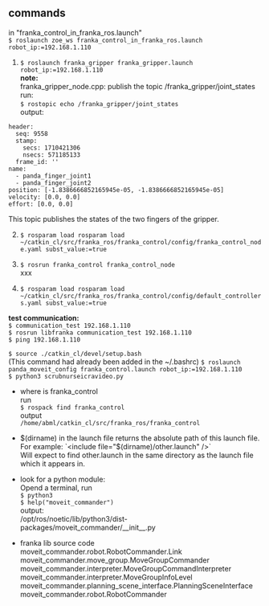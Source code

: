 ## commands  
in "franka_control_in_franka_ros.launch"  
`$ roslaunch zoe_ws franka_control_in_franka_ros.launch robot_ip:=192.168.1.110`  

1. `$ roslaunch franka_gripper franka_gripper.launch robot_ip:=192.168.1.110`  
__note:__    
franka\_gripper\_node.cpp: publish the topic /franka_gripper/joint_states  
run:  
`$ rostopic echo /franka_gripper/joint_states`  
output:  
```
header: 
  seq: 9558
  stamp: 
    secs: 1710421306
    nsecs: 571185133
  frame_id: ''
name: 
  - panda_finger_joint1
  - panda_finger_joint2
position: [-1.8386666852165945e-05, -1.8386666852165945e-05]
velocity: [0.0, 0.0]
effort: [0.0, 0.0]
```
This topic publishes the states of the two fingers of the gripper.  
 
2. `$ rosparam load rosparam load ~/catkin_cl/src/franka_ros/franka_control/config/franka_control_node.yaml subst_value:=true`   

3. `$ rosrun franka_control franka_control_node`  
xxx   


4. `$ rosparam load rosparam load ~/catkin_cl/src/franka_ros/franka_control/config/default_controllers.yaml subst_value:=true`  




__test communication:__  
`$ communication_test 192.168.1.110`  
`$ rosrun libfranka communication_test 192.168.1.110`    
`$ ping 192.168.1.110`  



`$ source ./catkin_cl/devel/setup.bash`  
(This command had already been added in the ~/.bashrc)
`$ roslaunch panda_moveit_config franka_control.launch robot_ip:=192.168.1.110`  
`$ python3 scrubnurseicravideo.py`  


* where is franka_control  
run  
`$ rospack find franka_control`  
output  
`/home/abml/catkin_cl/src/franka_ros/franka_control`  
 

* $(dirname) in the launch file returns the absolute path of this launch file.  
For example:  
`<include file="$(dirname)/other.launch" />`  
Will expect to find other.launch in the same directory as the launch file which it appears in.  


* look for a python module:  
Opend a terminal, run   
`$ python3`   
`$ help("moveit_commander")`  
output:  
/opt/ros/noetic/lib/python3/dist-packages/moveit_commander/\_\_init\_\_.py  



* franka lib source code   
moveit_commander.robot.RobotCommander.Link	 
moveit_commander.move_group.MoveGroupCommander	 
moveit_commander.interpreter.MoveGroupCommandInterpreter	
moveit_commander.interpreter.MoveGroupInfoLevel	 
moveit_commander.planning_scene_interface.PlanningSceneInterface	
moveit_commander.robot.RobotCommander	 






